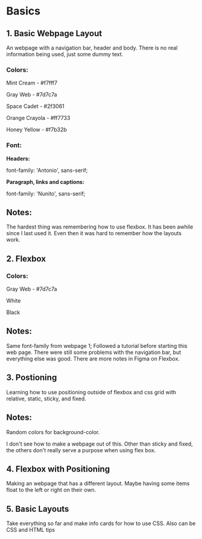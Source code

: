# Basics

## 1. Basic Webpage Layout

An webpage with a navigation bar, header and body. There is no real information being used, just some dummy text.

### Colors:

Mint Cream - #f7fff7

Gray Web - #7d7c7a

Space Cadet - #2f3061

Orange Crayola - #ff7733

Honey Yellow - #f7b32b

### Font:

**Headers:**

font-family: 'Antonio', sans-serif;

**Paragraph, links and captions:**

font-family: 'Nunito', sans-serif;

## Notes:

The hardest thing was remembering how to use flexbox. It has been awhile since I last used it. Even then it was hard to remember how the layouts work.

## 2. Flexbox

### Colors:

Gray Web - #7d7c7a

White

Black

## Notes:

Same font-family from webpage 1; Followed a tutorial before starting this web page. There were still some problems with the navigation bar, but everything else was good. There are more notes in Figma on Flexbox.

## 3. Postioning

Learning how to use positioning outside of flexbox and css grid with relative, static, sticky, and fixed.

## Notes:

Random colors for background-color.

I don't see how to make a webpage out of this. Other than sticky and fixed, the others don't really serve a purpose when using flex box.

## 4. Flexbox with Positioning

Making an webpage that has a different layout. Maybe having some items float to the left or right on their own.

## 5. Basic Layouts

Take everything so far and make info cards for how to use CSS. Also can be CSS and HTML tips
